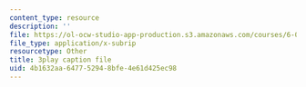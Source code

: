 ```yaml
---
content_type: resource
description: ''
file: https://ol-ocw-studio-app-production.s3.amazonaws.com/courses/6-004-computation-structures-spring-2017/4b1632aa647752948bfe4e61d425ec98_S1PUUyVdC9M.vtt
file_type: application/x-subrip
resourcetype: Other
title: 3play caption file
uid: 4b1632aa-6477-5294-8bfe-4e61d425ec98
---
```

